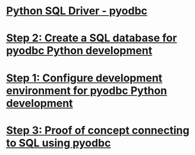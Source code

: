 # [Python SQL Driver - pyodbc](python-sql-driver-pyodbc.md)
# [Step 2: Create a SQL database for pyodbc Python development](step-2-create-a-sql-database-for-pyodbc-python-development.md)
# [Step 1: Configure development environment for pyodbc Python development](step-1-configure-development-environment-for-pyodbc-python-development.md)
# [Step 3: Proof of concept connecting to SQL using pyodbc](step-3-proof-of-concept-connecting-to-sql-using-pyodbc.md)
